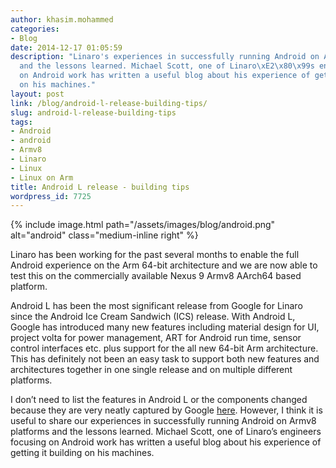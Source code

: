 ```yaml
---
author: khasim.mohammed
categories:
- Blog
date: 2014-12-17 01:05:59
description: "Linaro's experiences in successfully running Android on Armv8 platforms
  and the lessons learned. Michael Scott, one of Linaro\xE2\x80\x99s engineers focusing
  on Android work has written a useful blog about his experience of getting it building
  on his machines."
layout: post
link: /blog/android-l-release-building-tips/
slug: android-l-release-building-tips
tags:
- Android
- android
- Armv8
- Linaro
- Linux
- Linux on Arm
title: Android L release - building tips
wordpress_id: 7725
---
```


{% include image.html path="/assets/images/blog/android.png" alt="android" class="medium-inline right" %}

Linaro has been working for the past several months to enable the full Android experience on the Arm 64-bit architecture and we are now able to test this on the commercially available Nexus 9 Armv8 AArch64 based platform.

Android L has been the most significant release from Google for Linaro since the Android Ice Cream Sandwich (ICS) release. With Android L, Google has introduced many new features including material design for UI, project volta for power management, ART for Android run time, sensor control interfaces etc. plus support for the all new 64-bit Arm architecture. This has definitely not been an easy task to support both new features and architectures together in one single release and on multiple different platforms.

I don’t need to list the features in Android L or the components changed because they are very neatly captured by Google [here](http://developer.android.com/about/versions/lollipop.html). However, I think it is useful to share our experiences in successfully running Android on Armv8 platforms and the lessons learned. Michael Scott, one of Linaro’s engineers focusing on Android work has written a useful blog about his experience of getting it building on his machines.
